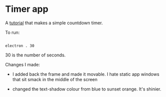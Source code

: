 Timer app
========

A [tutorial](http://www.codeblocq.com/2016/06/Build-your-First-Electron-App/) that makes a simple countdown timer.

To run:

```

electron . 30

```

30 is the number of seconds.

Changes I made:

* I added back the frame and made it movable. I hate static app windows that sit smack in the middle of the screen

* changed the text-shadow colour from blue to sunset orange. It's shinier. 
